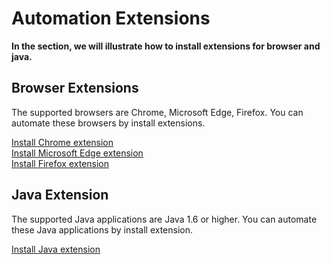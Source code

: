 # Automation Extensions<!-- {docsify-ignore-all} -->

**In the section, we will illustrate how to install extensions for browser and java.**

## Browser Extensions

The supported browsers are Chrome, Microsoft Edge, Firefox. You can automate these browsers by install extensions.

[Install Chrome extension](./doc/developtools/extensions/chromeextension.md)  
[Install Microsoft Edge extension](./doc/developtools/extensions/edgeextension.md)  
[Install Firefox extension](./doc/developtools/extensions/firefoxextension.md)  


## Java Extension
The supported Java applications are Java 1.6 or higher. You can automate these Java applications by install extension.

[Install Java extension](./doc/developtools/extensions/javaextension.md)  